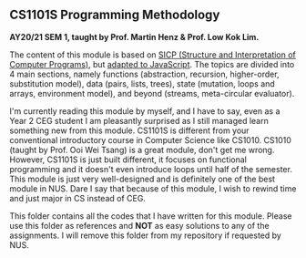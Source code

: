## CS1101S Programming Methodology

**AY20/21 SEM 1, taught by Prof. Martin Henz & Prof. Low Kok Lim.**

The content of this module is based on [SICP (Structure and Interpretation of Computer Programs)](https://mitpress.mit.edu/sites/default/files/sicp/index.html), but [adapted to JavaScript](https://sicp.sourceacademy.org/). The topics are divided into 4 main sections, namely functions (abstraction, recursion, higher-order, substitution model), data (pairs, lists, trees), state (mutation, loops and arrays, environment model), and beyond (streams, meta-circular evaluator).

I'm currently reading this module by myself, and I have to say, even as a Year 2 CEG student I am pleasantly surprised as I still managed learn something new from this module. CS1101S is different from your conventional introductory course in Computer Science like CS1010. CS1010 (taught by Prof. Ooi Wei Tsang) is a great module, don't get me wrong. However, CS1101S is just built different, it focuses on functional programming and it doesn't even introduce loops until half of the semester. This module is just very well-designed and is definitely one of the best module in NUS. Dare I say that because of this module, I wish to rewind time and just major in CS instead of CEG.

This folder contains all the codes that I have written for this module. Please use this folder as references and **NOT** as easy solutions to any of the assignments. I will remove this folder from my repository if requested by NUS.
